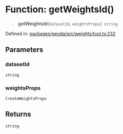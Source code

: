 # Function: getWeightsId()

> **getWeightsId**(`datasetId`, `weightsProps`): `string`

Defined in: [packages/geoda/src/weights/tool.ts:232](https://github.com/GeoDaCenter/openassistant/blob/a9f2271d1019f6c25c10dd4b3bdb64fcf16999b2/packages/geoda/src/weights/tool.ts#L232)

## Parameters

### datasetId

`string`

### weightsProps

`CreateWeightsProps`

## Returns

`string`
